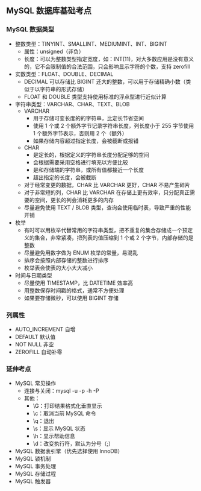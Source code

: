 ## MySQL 数据库基础考点


### MySQL 数据类型

* 整数类型：TINYINT、SMALLINT、MEDIUMINT、INT、BIGINT
    * 属性：unsigned（非负）
    * 长度：可以为整数类型指定宽度，如：INT(11)，对大多数应用是没有意义的，它不会限制值的合法范围，只会影响显示字符的个数，支持 zerofill
* 实数类型：FLOAT、DOUBLE、DECIMAL
    * DECIMAL 可以存储比 BIGINT 还大的整数，可以用于存储精确小数（类似于以字符串的形式存储）
    * FLOAT 和 DOUBLE 类型支持使用标准的浮点型进行近似计算
* 字符串类型：VARCHAR、CHAR、TEXT、BLOB
    * VARCHAR
        * 用于存储可变长度的的字符串，比定长节省空间
        * 使用 1 个或 2 个额外字节记录字符串长度，列长度小于 255 字节使用 1 个额外字节表示，否则用 2 个（额外）
        * 如果存储内容超过指定长度，会被截断或报错
    * CHAR
        * 是定长的，根据定义的字符串长度分配足够的空间
        * 会根据需要采用空格进行填充以方便比较
        * 是和存储端的字符串，或所有值都接近一个长度
        * 超出指定的长度，会被截断
    * 对于经常变更的数据，CHAR 比 VARCHAR 更好，CHAR 不易产生碎片
    * 对于非常短的列，CHAR 比 VARCHAR 在存储上更有效率，只分配真正需要的空间，更长的列会消耗更多的内存
    * 尽量避免使用 TEXT / BLOB 类型，查询会使用临时表，导致严重的性能开销
* 枚举
    * 有时可以用枚举代替常用的字符串类型，把不重复的集合存储成一个预定义的集合，非常紧凑，把列表的值压缩到 1 个或 2 个字节，内部存储的是整数
    * 尽量避免用数字做为 ENUM 枚举的常量，易混乱
    * 排序会按照内部存储的整数进行排序
    * 枚举表会使表的大小大大减小
* 时间与日期类型
    * 尽量使用 TIMESTAMP，比 DATETIME 效率高
    * 用整数保存时间戳的格式，通常不方便处理
    * 如果要存储微秒，可以使用 BIGINT 存储

### 列属性
* AUTO_INCREMENT 自增
* DEFAULT 默认值
* NOT NULL 非空
* ZEROFILL 自动补零

### 延伸考点
* MySQL 常见操作
    * 连接与关闭：mysql -u -p -h -P
    * 其他：
        * \G：打印结果格式化垂直显示
        * \c：取消当前 MySQL 命令
        * \q：退出
        * \s：显示 MySQL 状态
        * \h：显示帮助信息
        * \d：改变执行符，默认为分号（;）
* MySQL 数据表引擎（优先选择使用 InnoDB）
* MySQL 锁机制
* MySQL 事务处理
* MySQL 存储过程
* MySQL 触发器
